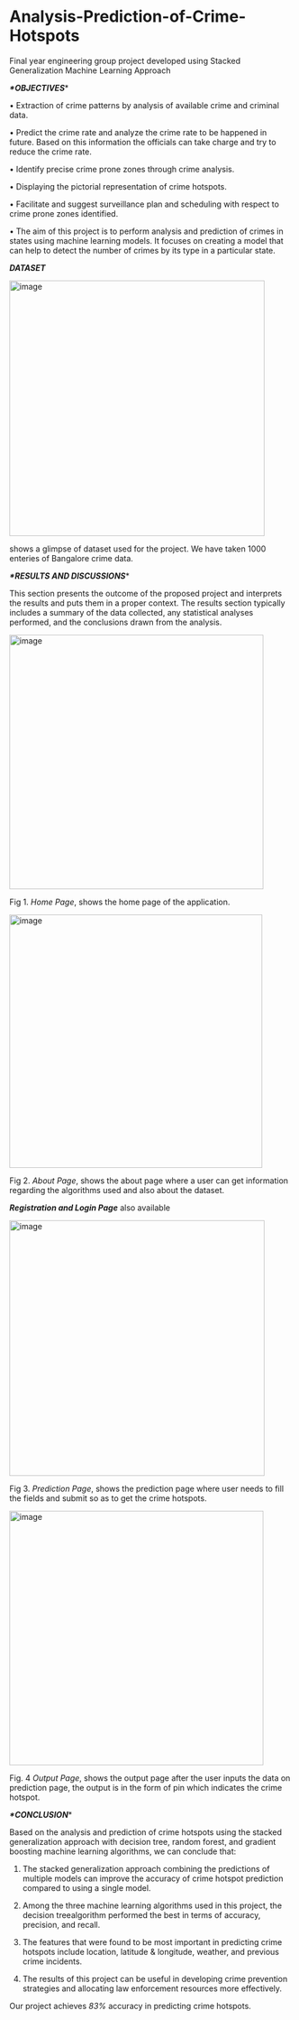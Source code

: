 # Analysis-Prediction-of-Crime-Hotspots
Final year engineering group project developed using Stacked Generalization Machine Learning Approach 


*____**OBJECTIVES*____**


• Extraction of crime patterns by analysis of available crime and criminal data.

• Predict the crime rate and analyze the crime rate to be happened in future. Based on this information the officials can take charge and try to reduce the crime rate.

• Identify precise crime prone zones through crime analysis.

• Displaying the pictorial representation of crime hotspots.

• Facilitate and suggest surveillance plan and scheduling with respect to crime prone zones identified.

• The aim of this project is to perform analysis and prediction of crimes in states using machine learning models. It focuses on creating a model that can help to detect the number of crimes by its type in a particular state.


*___**DATASET**___*


<img width="453" alt="image" src="https://github.com/AmanDwi730/Analysis-Prediction-of-Crime-Hotspots/assets/97251958/77d81791-f57b-42b7-9fad-a04d727ea3ec">

shows a glimpse of dataset used for the project. We have taken 1000 enteries of Bangalore crime data.


*____**RESULTS AND DISCUSSIONS*____**


This section presents the outcome of the proposed project and interprets the results and puts them in a proper context. The results section typically includes a summary of the data collected, any statistical analyses performed, and the conclusions drawn from the analysis.

<img width="451" alt="image" src="https://github.com/AmanDwi730/Analysis-Prediction-of-Crime-Hotspots/assets/97251958/70c32e39-9786-41c6-b41d-98a1d2db4fa6">

Fig 1. *Home Page*, shows the home page of the application.


<img width="449" alt="image" src="https://github.com/AmanDwi730/Analysis-Prediction-of-Crime-Hotspots/assets/97251958/6d8934de-c7ac-49b3-a177-1807f8c6da90">

Fig 2. *About Page*,  shows the about page where a user can get information regarding the algorithms used and also about the dataset.



___*Registration and Login Page*___ also available 



<img width="453" alt="image" src="https://github.com/AmanDwi730/Analysis-Prediction-of-Crime-Hotspots/assets/97251958/b52807b2-b417-4399-b278-326b54fbab16">

Fig 3. *Prediction Page*, shows the prediction page where user needs to fill the fields and submit so as to get the crime hotspots.


<img width="451" alt="image" src="https://github.com/AmanDwi730/Analysis-Prediction-of-Crime-Hotspots/assets/97251958/8dfd3a40-aa0a-4306-b6fe-11f9445bf36d">

Fig. 4 *Output Page*, shows the output page after the user inputs the data on prediction page, the output is in the form of pin which indicates the crime hotspot.


*____**CONCLUSION*____**


Based on the analysis and prediction of crime hotspots using the stacked generalization approach with decision tree, random forest, and gradient boosting machine learning algorithms, we can conclude that:

1. The stacked generalization approach combining the predictions of multiple models can improve the accuracy of crime hotspot prediction compared to using a single model.

2. Among the three machine learning algorithms used in this project, the decision treealgorithm performed the best in terms of accuracy, precision, and recall.

3. The features that were found to be most important in predicting crime hotspots include location, latitude & longitude, weather, and previous crime incidents.

4. The results of this project can be useful in developing crime prevention strategies and allocating law enforcement resources more effectively.


Our project achieves *83%* accuracy in predicting crime hotspots.
